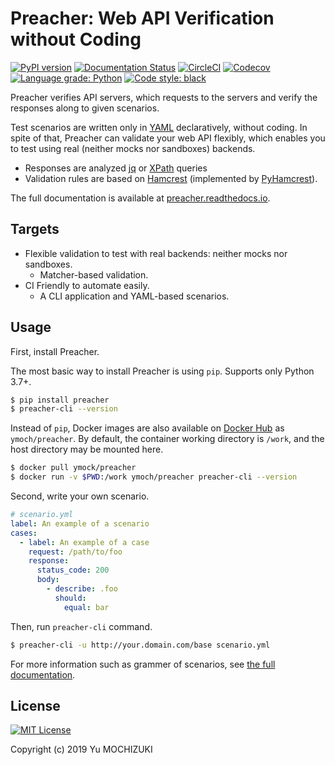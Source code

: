 # Preacher: Web API Verification without Coding

[![PyPI version](https://badge.fury.io/py/preacher.svg)][PyPI]
[![Documentation Status](https://readthedocs.org/projects/preacher/badge/?version=latest)][Read the Docs]
[![CircleCI](https://circleci.com/gh/ymoch/preacher.svg?style=svg)][Circle CI]
[![Codecov](https://codecov.io/gh/ymoch/preacher/branch/master/graph/badge.svg)][Codecov]
[![Language grade: Python](https://img.shields.io/lgtm/grade/python/g/ymoch/preacher.svg?logo=lgtm&logoWidth=18)][LGTM]
[![Code style: black](https://img.shields.io/badge/code%20style-black-000000.svg)][Black]

Preacher verifies API servers,
which requests to the servers and verify the responses along to given scenarios.

Test scenarios are written only in [YAML][] declaratively, without coding.
In spite of that, Preacher can validate your web API flexibly,
which enables you to test using real (neither mocks nor sandboxes) backends.

- Responses are analyzed [jq][] or [XPath][] queries
- Validation rules are based on [Hamcrest][] (implemented by [PyHamcrest][]).

The full documentation is available at [preacher.readthedocs.io][Read the Docs].

## Targets

- Flexible validation to test with real backends: neither mocks nor sandboxes.
  - Matcher-based validation.
- CI Friendly to automate easily.
  - A CLI application and YAML-based scenarios.

## Usage

First, install Preacher.

The most basic way to install Preacher is using `pip`. Supports only Python 3.7+.

```sh
$ pip install preacher
$ preacher-cli --version
```

Instead of `pip`, Docker images are also available on
[Docker Hub](https://hub.docker.com/r/ymoch/preacher)
as `ymoch/preacher`.
By default, the container working directory is `/work`,
and the host directory may be mounted here.

```sh
$ docker pull ymock/preacher
$ docker run -v $PWD:/work ymoch/preacher preacher-cli --version
```

Second, write your own scenario.

```yaml
# scenario.yml
label: An example of a scenario
cases:
  - label: An example of a case
    request: /path/to/foo
    response:
      status_code: 200
      body:
        - describe: .foo
          should:
            equal: bar
```

Then, run ``preacher-cli`` command.

```sh
$ preacher-cli -u http://your.domain.com/base scenario.yml
```

For more information such as grammer of scenarios,
see [the full documentation][Read the Docs].

## License

[![MIT License](https://img.shields.io/badge/License-MIT-brightgreen.svg)][MIT License]

Copyright (c) 2019 Yu MOCHIZUKI


[YAML]: https://yaml.org/
[jq]: https://stedolan.github.io/jq/
[XPath]: https://www.w3.org/TR/xpath/all/
[Hamcrest]: http://hamcrest.org/
[PyHamcrest]: https://pyhamcrest.readthedocs.io/
[MIT License]: https://opensource.org/licenses/MIT

[Read the Docs]: https://preacher.readthedocs.io/
[PyPI]: https://badge.fury.io/py/preacher
[Circle CI]: https://circleci.com/gh/ymoch/preacher
[Codecov]: https://codecov.io/gh/ymoch/preacher
[LGTM]: https://lgtm.com/projects/g/ymoch/preacher/context:python
[Black]: https://github.com/psf/black
